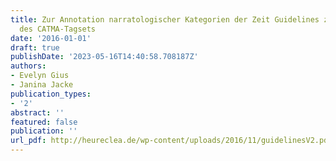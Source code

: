 ```yaml
---
title: Zur Annotation narratologischer Kategorien der Zeit Guidelines zur Nutzung
  des CATMA-Tagsets
date: '2016-01-01'
draft: true
publishDate: '2023-05-16T14:40:58.708187Z'
authors:
- Evelyn Gius
- Janina Jacke
publication_types:
- '2'
abstract: ''
featured: false
publication: ''
url_pdf: http://heureclea.de/wp-content/uploads/2016/11/guidelinesV2.pdf
---
```


